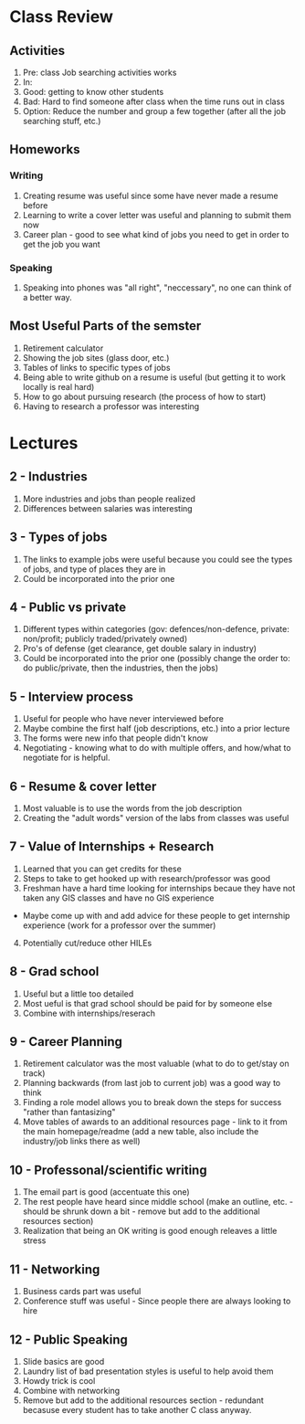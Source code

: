 # Class Review

## Activities
 1. Pre: class Job searching activities works
 2. In: 
   1. Good: getting to know other students
   2. Bad: Hard to find someone after class when the time runs out in class
   3. Option: Reduce the number and group a few together (after all the job searching stuff, etc.)

## Homeworks

### Writing
1. Creating resume was useful since some have never made a resume before
2. Learning to write a cover letter was useful and planning to submit them now
3. Career plan - good to see what kind of jobs you need to get in order to get the job you want

### Speaking
1. Speaking into phones was "all right", "neccessary", no one can think of a better way.

## Most Useful Parts of the semster
1. Retirement calculator
2. Showing the job sites (glass door, etc.)
3. Tables of links to specific types of jobs
4. Being able to write github on a resume is useful (but getting it to work locally is real hard)
5. How to go about pursuing research (the process of how to start)
  1. Having to research a professor was interesting


# Lectures

## 2 - Industries
1. More industries and jobs than people realized
2. Differences between salaries was interesting

## 3 - Types of jobs
1. The links to example jobs were useful because you could see the types of jobs, and type of places they are in
2. Could be incorporated into the prior one

## 4 - Public vs private
1. Different types within categories (gov: defences/non-defence, private: non/profit; publicly traded/privately owned)
2. Pro's of defense (get clearance, get double salary in industry)
3. Could be incorporated into the prior one (possibly change the order to: do public/private, then the industries, then the jobs)

## 5 - Interview process
1. Useful for people who have never interviewed before
2. Maybe combine the first half (job descriptions, etc.) into a prior lecture
3. The forms were new info that people didn't know
4. Negotiating - knowing what to do with multiple offers, and how/what to negotiate for is helpful.

## 6 - Resume & cover letter
1. Most valuable is to use the words from the job description
2. Creating the "adult words" version of the labs from classes was useful

## 7 - Value of Internships + Research
1. Learned that you can get credits for these
2. Steps to take to get hooked up with research/professor was good 
3. Freshman have a hard time looking for internships becaue they have not taken any GIS classes and have no GIS experience
 - Maybe come up with and add advice for these people to get internship experience (work for a professor over the summer)
4. Potentially cut/reduce other HILEs

## 8 - Grad school
1. Useful but a little too detailed
2. Most ueful is that grad school should be paid for by someone else
3. Combine with internships/reserach

## 9 - Career Planning
1. Retirement calculator was the most valuable (what to do to get/stay on track)
2. Planning backwards (from last job to current job) was a good way to think
3. Finding a role model allows you to break down the steps for success "rather than fantasizing"
4. Move tables of awards to an additional resources page - link to it from the main homepage/readme (add a new table, also include the industry/job links there as well)

## 10 - Professonal/scientific writing
1. The email part is good (accentuate this one)
2. The rest people have heard since middle school (make an outline, etc. - should be shrunk down a bit - remove but add to the additional resources section)
3. Realization that being an OK writing is good enough releaves a little stress

## 11 - Networking
1. Business cards part was useful
2. Conference stuff was useful - Since people there are always looking to hire

## 12 - Public Speaking
1. Slide basics are good
2. Laundry list of bad presentation styles is useful to help avoid them
3. Howdy trick is cool
4. Combine with networking
5. Remove but add to the additional resources section - redundant becasuse every student has to take another C class anyway.
